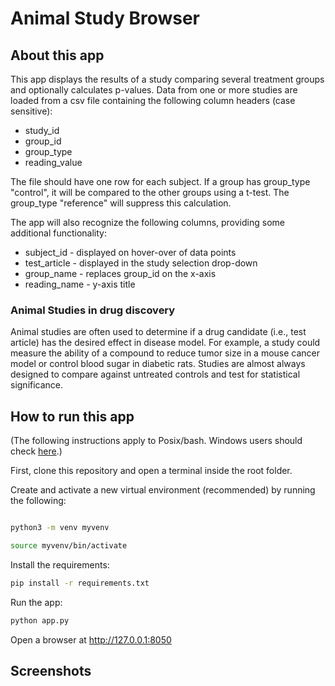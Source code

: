 # Animal Study Browser

## About this app
This app displays the results of a study comparing several treatment 
groups and optionally calculates p-values. Data from one or more
studies are loaded from a csv file containing the following 
column headers (case sensitive):

* study_id
* group_id
* group_type
* reading_value

The file should have one row for each subject. If a group has
group_type "control", it will be compared to the other groups using a t-test.
The group_type "reference" will suppress this calculation. 

The app will also recognize the following columns, providing
some additional functionality:

* subject_id - displayed on hover-over of data points
* test_article - displayed in the study selection drop-down
* group_name - replaces group_id on the x-axis
* reading_name - y-axis title 


### Animal Studies in drug discovery
Animal studies are often used to determine if a drug candidate (i.e., test article) 
has the desired effect in disease model. For example, a study 
could measure the ability of a compound to reduce tumor size in a mouse cancer 
model or control blood sugar in diabetic rats. Studies are almost always designed to
compare against untreated controls and test for statistical significance. 


## How to run this app

(The following instructions apply to Posix/bash. Windows users should check
[here](https://docs.python.org/3/library/venv.html).)

First, clone this repository and open a terminal inside the root folder.

Create and activate a new virtual environment (recommended) by running
the following:

```bash

python3 -m venv myvenv

source myvenv/bin/activate

```

Install the requirements:

```bash
pip install -r requirements.txt
```
Run the app:

```bash
python app.py
```
Open a browser at http://127.0.0.1:8050

## Screenshots

